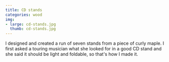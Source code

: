 ```yaml
---
title: CD stands
categories: wood
img:
- large: cd-stands.jpg
  thumb: cd-stands.jpg
---
```


I designed and created a run of seven stands from a piece of curly maple. I first asked a touring musician what she looked for in a good CD stand and she said it should be light and foldable, so that's how I made it.

